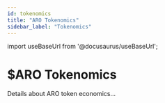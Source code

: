 ```yaml
---
id: tokenomics
title: "ARO Tokenomics"
sidebar_label: "Tokenomics"
---
```

import useBaseUrl from '@docusaurus/useBaseUrl';

# $ARO Tokenomics
Details about ARO token economics...
